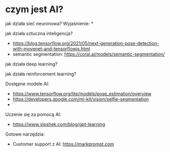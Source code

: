 # czym jest AI? 

jak działa sieć neuronowa?
Wyjaśnienie:
* 

jak działa sztuczna inteligencja?
* https://blog.tensorflow.org/2021/05/next-generation-pose-detection-with-movenet-and-tensorflowjs.html
* semantic segmentation: https://coral.ai/models/semantic-segmentation/



jak działa deep learning?

jak działa reinforcement learning?


Dostępne modele AI:
* https://www.tensorflow.org/lite/models/pose_estimation/overview
* https://developers.google.com/ml-kit/vision/selfie-segmentation
* 


Uczenie się za pomocą AI:
* https://www.vipshek.com/blog/gpt-learning


Gotowe narzędzia:
* Customer support z AI: https://markprompt.com